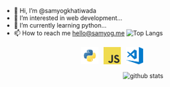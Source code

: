 - 👋 Hi, I’m @samyogkhatiwada
- 👀 I’m interested in web development...
- 🌱 I’m currently learning python...
- 📫 How to reach me hello@samyog.me
 ![Top Langs](https://github-readme-stats.vercel.app/api/top-langs/?username=samyogkhatiwada&layout=compact)
 <p align="center">
<img src="https://raw.githubusercontent.com/github/explore/80688e429a7d4ef2fca1e82350fe8e3517d3494d/topics/python/python.png" alt="Python" height="40" style="vertical-align:top; margin:4px">
<img src="https://raw.githubusercontent.com/github/explore/80688e429a7d4ef2fca1e82350fe8e3517d3494d/topics/javascript/javascript.png" alt="Javascript" height="40" style="vertical-align:top; margin:4px">
<img src="https://raw.githubusercontent.com/github/explore/80688e429a7d4ef2fca1e82350fe8e3517d3494d/topics/visual-studio-code/visual-studio-code.png" alt="VS Code" height="40" style="vertical-align:top; margin:4px">
</p>
 <img src="https://github-readme-stats.vercel.app/api?username=samyogkhatiwada&show_icons=true&theme=gotham" alt="github stats" width="45%" align="right"/>


<!---
samyogkhatiwada/samyogkhatiwada is a ✨ special ✨ repository because its `README.md` (this file) appears on your GitHub profile.
You can click the Preview link to take a look at your changes.
--->

